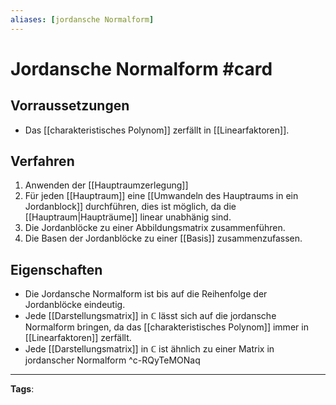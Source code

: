 ```yaml
---
aliases: [jordansche Normalform]
---
```


# Jordansche Normalform #card
## Vorraussetzungen
- Das [[charakteristisches Polynom]] zerfällt in [[Linearfaktoren]].
## Verfahren
1. Anwenden der [[Hauptraumzerlegung]]
2. Für jeden [[Hauptraum]] eine [[Umwandeln des Hauptraums in ein Jordanblock]] durchführen, dies ist möglich, da die [[Hauptraum|Haupträume]] linear unabhänig sind.
3. Die Jordanblöcke zu einer Abbildungsmatrix zusammenführen.
4. Die Basen der Jordanblöcke zu einer [[Basis]] zusammenzufassen.
## Eigenschaften 
- Die Jordansche Normalform ist bis auf die Reihenfolge der Jordanblöcke eindeutig.
- Jede [[Darstellungsmatrix]] in $\mathbb{C}$ lässt sich auf die jordansche Normalform bringen, da das [[charakteristisches Polynom]] immer in [[Linearfaktoren]] zerfällt.
- Jede [[Darstellungsmatrix]] in $\mathbb{C}$ ist ähnlich zu einer Matrix in jordanscher Normalform
^c-RQyTeMONaq
---
**Tags**: 